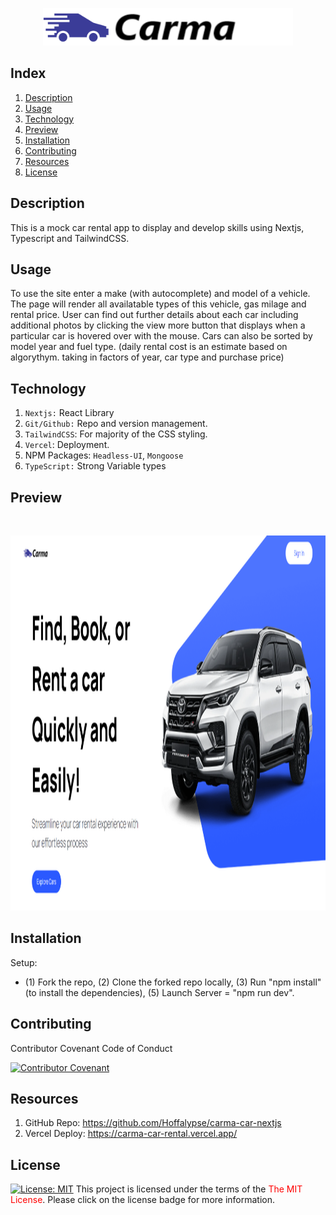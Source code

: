 <p style="text-align: center">
  <img src=./public/logo.png width=400>
<p>

## Index

1. [Description](#description)
3. [Usage](#usage)
4. [Technology](#technology)
4. [Preview](#preview)
4. [Installation](#installation)
6. [Contributing](#contributing)
7. [Resources](#resources)
8. [License](#license)

## Description

This is a mock car rental app to display and develop skills using Nextjs, Typescript and TailwindCSS. 

## Usage

To use the site enter a make (with autocomplete) and model of a vehicle. The page will render all availatable types of this vehicle, gas milage and rental price. User can find out further details about each car including additional photos by clicking the view more button that displays when a particular car is hovered over with the mouse. Cars can also be sorted by model year and fuel type. (daily rental cost is an estimate based on algorythym. taking in factors of year, car type and purchase price) 



## Technology

1. `Nextjs:` React Library
2. `Git/Github:` Repo and version management.
3. `TailwindCSS`: For majority of the CSS styling.
4. `Vercel`: Deployment.
5.  NPM Packages: `Headless-UI`, `Mongoose`
6. `TypeScript:` Strong Variable types 



## Preview

 <br/>
 <p style="text-align: center">
<img src="./public/carma-app2.png" width="800" height="600">




## Installation

Setup: 
- (1) Fork the repo, (2) Clone the forked repo locally, (3) Run "npm install" (to install the dependencies), (5) Launch Server = "npm run dev". 

## Contributing

Contributor Covenant Code of Conduct

[![Contributor Covenant](https://img.shields.io/badge/Contributor%20Covenant-2.1-4baaaa.svg)](https://www.contributor-covenant.org/version/2/1/code_of_conduct/code_of_conduct.md)


## Resources

1. GitHub Repo: <https://github.com/Hoffalypse/carma-car-nextjs>
2. Vercel Deploy: <https://carma-car-rental.vercel.app/> 


## License

[![License:  MIT](https://img.shields.io/badge/License-MIT-yellow.svg)](https://opensource.org/licenses/MIT)
This project is licensed under the terms of the <span style="color:red">The MIT License</span>. Please click on the license badge for more information.